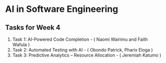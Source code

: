 # AI in Software Engineering

## Tasks for Week 4

1. Task 1: AI-Powered Code Completion - ( Naomi Wairimu and Faith Wafula )
2. Task 2: Automated Testing with AI - ( Obondo Patrick, Pharix Eloga )
3. Task 3: Predictive Analytics – Resource Allocation - ( Jeremiah Katumo )